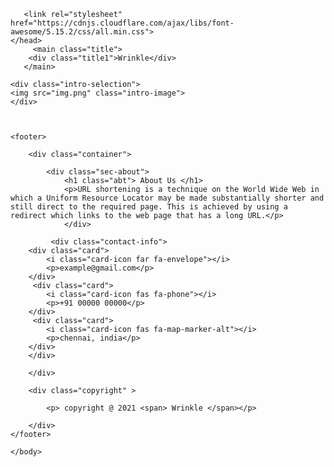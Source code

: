 <html>
   <head> 
<meta charset="utf-8">
<meta name="viewport" content="width=device-width, initial-scale=1.0">
       
 <title> URL Shortner </title>
       
  <link href="style.css" rel="stylesheet">
       
       <link rel="stylesheet" href="https://cdnjs.cloudflare.com/ajax/libs/font-awesome/5.15.2/css/all.min.css">
    </head>
         <main class="title">
        <div class="title1">Wrinkle</div>
       </main>
       
<body>
    
    <div class="intro-selection">
    <img src="img.png" class="intro-image">
    </div>
    
    
    
    <footer>
        
        <div class="container">
            
            <div class="sec-about">
                <h1 class="abt"> About Us </h1>
                <p>URL shortening is a technique on the World Wide Web in which a Uniform Resource Locator may be made substantially shorter and still direct to the required page. This is achieved by using a redirect which links to the web page that has a long URL.</p>
                </div>
            
             <div class="contact-info">
        <div class="card">
            <i class="card-icon far fa-envelope"></i>
            <p>example@gmail.com</p>
        </div>
         <div class="card">
            <i class="card-icon fas fa-phone"></i>
            <p>+91 00000 00000</p>
        </div>
         <div class="card">
            <i class="card-icon fas fa-map-marker-alt"></i>
            <p>chennai, india</p>
        </div>
        </div>
               
        </div>
        
        <div class="copyright" >
            
            <p> copyright @ 2021 <span> Wrinkle </span></p>
        
        </div>
    </footer>
        
    </body>
    
</html>
